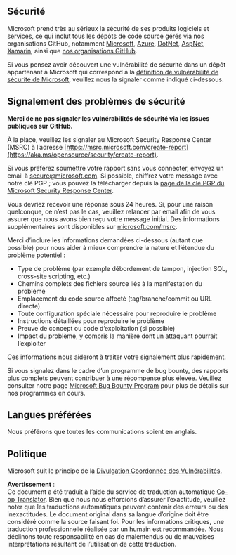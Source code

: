 <!--
CO_OP_TRANSLATOR_METADATA:
{
  "original_hash": "2d33a71bed73d6daee78e2d473ece975",
  "translation_date": "2025-07-09T06:50:11+00:00",
  "source_file": "SECURITY.md",
  "language_code": "fr"
}
-->
## Sécurité

Microsoft prend très au sérieux la sécurité de ses produits logiciels et services, ce qui inclut tous les dépôts de code source gérés via nos organisations GitHub, notamment [Microsoft](https://github.com/microsoft), [Azure](https://github.com/Azure), [DotNet](https://github.com/dotnet), [AspNet](https://github.com/aspnet), [Xamarin](https://github.com/xamarin), ainsi que [nos organisations GitHub](https://opensource.microsoft.com/).

Si vous pensez avoir découvert une vulnérabilité de sécurité dans un dépôt appartenant à Microsoft qui correspond à la [définition de vulnérabilité de sécurité de Microsoft](https://aka.ms/opensource/security/definition), veuillez nous la signaler comme indiqué ci-dessous.

## Signalement des problèmes de sécurité

**Merci de ne pas signaler les vulnérabilités de sécurité via les issues publiques sur GitHub.**

À la place, veuillez les signaler au Microsoft Security Response Center (MSRC) à l’adresse [https://msrc.microsoft.com/create-report](https://aka.ms/opensource/security/create-report).

Si vous préférez soumettre votre rapport sans vous connecter, envoyez un email à [secure@microsoft.com](mailto:secure@microsoft.com). Si possible, chiffrez votre message avec notre clé PGP ; vous pouvez la télécharger depuis la [page de la clé PGP du Microsoft Security Response Center](https://aka.ms/opensource/security/pgpkey).

Vous devriez recevoir une réponse sous 24 heures. Si, pour une raison quelconque, ce n’est pas le cas, veuillez relancer par email afin de vous assurer que nous avons bien reçu votre message initial. Des informations supplémentaires sont disponibles sur [microsoft.com/msrc](https://aka.ms/opensource/security/msrc).

Merci d’inclure les informations demandées ci-dessous (autant que possible) pour nous aider à mieux comprendre la nature et l’étendue du problème potentiel :

  * Type de problème (par exemple débordement de tampon, injection SQL, cross-site scripting, etc.)
  * Chemins complets des fichiers source liés à la manifestation du problème
  * Emplacement du code source affecté (tag/branche/commit ou URL directe)
  * Toute configuration spéciale nécessaire pour reproduire le problème
  * Instructions détaillées pour reproduire le problème
  * Preuve de concept ou code d’exploitation (si possible)
  * Impact du problème, y compris la manière dont un attaquant pourrait l’exploiter

Ces informations nous aideront à traiter votre signalement plus rapidement.

Si vous signalez dans le cadre d’un programme de bug bounty, des rapports plus complets peuvent contribuer à une récompense plus élevée. Veuillez consulter notre page [Microsoft Bug Bounty Program](https://aka.ms/opensource/security/bounty) pour plus de détails sur nos programmes en cours.

## Langues préférées

Nous préférons que toutes les communications soient en anglais.

## Politique

Microsoft suit le principe de la [Divulgation Coordonnée des Vulnérabilités](https://aka.ms/opensource/security/cvd).

**Avertissement** :  
Ce document a été traduit à l’aide du service de traduction automatique [Co-op Translator](https://github.com/Azure/co-op-translator). Bien que nous nous efforcions d’assurer l’exactitude, veuillez noter que les traductions automatiques peuvent contenir des erreurs ou des inexactitudes. Le document original dans sa langue d’origine doit être considéré comme la source faisant foi. Pour les informations critiques, une traduction professionnelle réalisée par un humain est recommandée. Nous déclinons toute responsabilité en cas de malentendus ou de mauvaises interprétations résultant de l’utilisation de cette traduction.